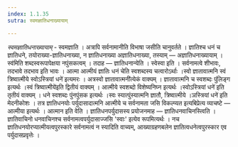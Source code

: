 ```yaml
---
index: 1.1.35
sutra: स्वमज्ञातिधनाख्यायाम्

---
```

_स्वमज्ञातिधनाख्यायाम्_ - स्वमज्ञाति । अत्रापि सर्वनामानीति विभाषा जसीति चानुवर्तते । ज्ञातिश्च धनं च ज्ञातिधने, तयोराख्या-ज्ञातिधनाख्या, न ज्ञातिधनाख्या अज्ञातिधनाख्या, तस्याम् — अज्ञातिधनाख्यायाम् ।स्व॑मिति शब्दस्वरूपापेक्षया नपुंसकत्वम् । तदाह — ज्ञातिधनान्येति । स्वेस्वा इति । सर्वनामत्वे शीभावः, तदभावे तदभाव इति भावः । आत्मा आत्मीयं ज्ञातिः धनं चेति स्वशब्दस्य चत्वारोऽर्थाः ।स्वो ज्ञातावात्मनि स्वं त्रिष्वात्मीये स्वोऽस्त्रियां धने॑ इत्यमरः । अत्रस्वो ज्ञातावात्मनी॑त्येकं वाक्यम् । ज्ञातावात्मनि च स्वशब्दः पुंलिङ्ग इत्यर्थः ।स्वं त्रिष्वात्मीये॑इति द्वितीयं वाक्यम् । आत्मीये स्वशब्दो विशेष्यनिघ्न इत्यर्थः ।स्वोऽस्त्रियां धने॑ इति तृतीयं वाक्यम् । धने स्वशब्दः पुंनपुंसक इत्यर्थः ।स्वः स्यात्पुंस्यात्मनि ज्ञातौ, त्रिष्वात्मीये ।ञस्त्रियां धने॑ इति मेदनीकोशः । तत्र ज्ञातिधनयोः पर्युदासादात्मनि आत्मीये च सर्वनामता जसि विकल्प्यत इत्यबिप्रेत्य व्याचष्टे — आत्मीया इत्यर्थः । आत्मान इति वेति । ज्ञातिधनपर्युदासस्य प्रयोजनमाह — ज्ञातिधनवाचिनस्त्विति । ज्ञातिवाचिनो धनवाचिनश्च सर्वनामत्वपर्युदासाज्जसि 'स्वाः' इत्येव रूपमित्यर्थः । नच ज्ञातिधनयोरप्यात्मीयत्वपुरस्कारे सर्वनामत्वं न स्यादिति वाच्यम्, आख्याग्रहणबलेन ज्ञातित्वधनेत्वपुरस्कार एव पर्युदासप्रवृत्तेः ।